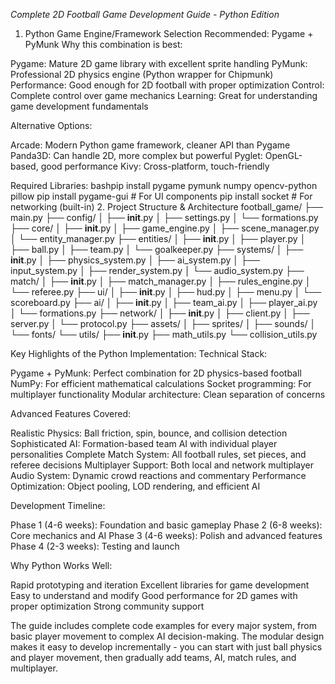 *Complete 2D Football Game Development Guide - Python Edition*
1. Python Game Engine/Framework Selection
Recommended: Pygame + PyMunk
Why this combination is best:

Pygame: Mature 2D game library with excellent sprite handling
PyMunk: Professional 2D physics engine (Python wrapper for Chipmunk)
Performance: Good enough for 2D football with proper optimization
Control: Complete control over game mechanics
Learning: Great for understanding game development fundamentals

Alternative Options:

Arcade: Modern Python game framework, cleaner API than Pygame
Panda3D: Can handle 2D, more complex but powerful
Pyglet: OpenGL-based, good performance
Kivy: Cross-platform, touch-friendly

Required Libraries:
bashpip install pygame pymunk numpy opencv-python pillow
pip install pygame-gui  # For UI components
pip install socket  # For networking (built-in)
2. Project Structure & Architecture
football_game/
├── main.py
├── config/
│   ├── __init__.py
│   ├── settings.py
│   └── formations.py
├── core/
│   ├── __init__.py
│   ├── game_engine.py
│   ├── scene_manager.py
│   └── entity_manager.py
├── entities/
│   ├── __init__.py
│   ├── player.py
│   ├── ball.py
│   ├── team.py
│   └── goalkeeper.py
├── systems/
│   ├── __init__.py
│   ├── physics_system.py
│   ├── ai_system.py
│   ├── input_system.py
│   ├── render_system.py
│   └── audio_system.py
├── match/
│   ├── __init__.py
│   ├── match_manager.py
│   ├── rules_engine.py
│   └── referee.py
├── ui/
│   ├── __init__.py
│   ├── hud.py
│   ├── menu.py
│   └── scoreboard.py
├── ai/
│   ├── __init__.py
│   ├── team_ai.py
│   ├── player_ai.py
│   └── formations.py
├── network/
│   ├── __init__.py
│   ├── client.py
│   ├── server.py
│   └── protocol.py
├── assets/
│   ├── sprites/
│   ├── sounds/
│   └── fonts/
└── utils/
    ├── __init__.py
    ├── math_utils.py
    └── collision_utils.py


Key Highlights of the Python Implementation:
Technical Stack:

Pygame + PyMunk: Perfect combination for 2D physics-based football
NumPy: For efficient mathematical calculations
Socket programming: For multiplayer functionality
Modular architecture: Clean separation of concerns

Advanced Features Covered:

Realistic Physics: Ball friction, spin, bounce, and collision detection
Sophisticated AI: Formation-based team AI with individual player personalities
Complete Match System: All football rules, set pieces, and referee decisions
Multiplayer Support: Both local and network multiplayer
Audio System: Dynamic crowd reactions and commentary
Performance Optimization: Object pooling, LOD rendering, and efficient AI

Development Timeline:

Phase 1 (4-6 weeks): Foundation and basic gameplay
Phase 2 (6-8 weeks): Core mechanics and AI
Phase 3 (4-6 weeks): Polish and advanced features
Phase 4 (2-3 weeks): Testing and launch

Why Python Works Well:

Rapid prototyping and iteration
Excellent libraries for game development
Easy to understand and modify
Good performance for 2D games with proper optimization
Strong community support

The guide includes complete code examples for every major system, from basic player movement to complex AI decision-making. The modular design makes it easy to develop incrementally - you can start with just ball physics and player movement, then gradually add teams, AI, match rules, and multiplayer.
